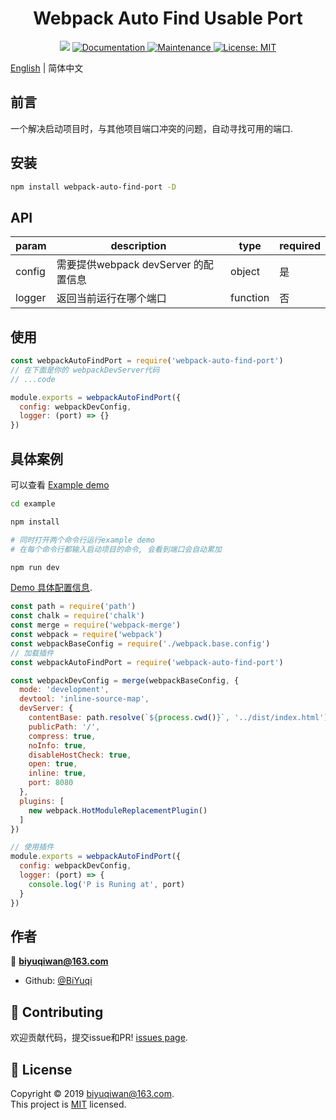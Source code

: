<h1 align="center"> Webpack Auto Find Usable Port</h1>
<p align="center">
  <img src="https://img.shields.io/badge/version-0.0.3-blue.svg?cacheSeconds=2592000" />
  <a href=" ">
    <img alt="Documentation" src="https://img.shields.io/badge/documentation-yes-brightgreen.svg" target="_blank" />
  </a>
  <a href="https://github.com/ftb-family/webpack-auto-find-port/graphs/commit-activity">
    <img alt="Maintenance" src="https://img.shields.io/badge/Maintained%3F-yes-green.svg" target="_blank" />
  </a>
  <a href="https://github.com/ftb-family/webpack-auto-find-port/blob/master/LICENSE">
    <img alt="License: MIT" src="https://img.shields.io/badge/License-MIT-yellow.svg" target="_blank" />
  </a>
</p>

[English](./README.md) | 简体中文

## 前言
一个解决启动项目时，与其他项目端口冲突的问题，自动寻找可用的端口.


## 安装

```sh
npm install webpack-auto-find-port -D
```

## API

param | description | type | required
--------- | ---------- | ------ | ------
config | 需要提供webpack devServer 的配置信息 | object | 是
logger | 返回当前运行在哪个端口 | function | 否

## 使用
```js
const webpackAutoFindPort = require('webpack-auto-find-port')
// 在下面是你的 webpackDevServer代码
// ...code

module.exports = webpackAutoFindPort({
  config: webpackDevConfig,
  logger: (port) => {}
})

```
## 具体案例
可以查看 [Example demo](https://github.com/ftb-family/webpack-auto-find-port/tree/master/example)
```sh
cd example

npm install

# 同时打开两个命令行运行example demo
# 在每个命令行都输入启动项目的命令, 会看到端口会自动累加

npm run dev
```

[Demo 具体配置信息](https://github.com/ftb-family/webpack-auto-find-port/blob/master/example/build/webpack.dev.config.js#L26).

```js
const path = require('path')
const chalk = require('chalk')
const merge = require('webpack-merge')
const webpack = require('webpack')
const webpackBaseConfig = require('./webpack.base.config')
// 加载插件
const webpackAutoFindPort = require('webpack-auto-find-port')

const webpackDevConfig = merge(webpackBaseConfig, {
  mode: 'development',
  devtool: 'inline-source-map',
  devServer: {
    contentBase: path.resolve(`${process.cwd()}`, '../dist/index.html'),
    publicPath: '/',
    compress: true,
    noInfo: true,
    disableHostCheck: true,
    open: true,
    inline: true,
    port: 8080
  },
  plugins: [
    new webpack.HotModuleReplacementPlugin()
  ]
})

// 使用插件
module.exports = webpackAutoFindPort({
  config: webpackDevConfig,
  logger: (port) => {
    console.log('P is Runing at', port)
  }
})
```

## 作者

👤 **biyuqiwan@163.com**
* Github: [@BiYuqi](https://github.com/BiYuqi )

## 🤝 Contributing

欢迎贡献代码，提交issue和PR! [issues page](https://github.com/ftb-family/webpack-auto-find-port/issues).


## 📝 License

Copyright © 2019 [biyuqiwan@163.com](https://github.com/ ).<br />
This project is [MIT](https://github.com/ftb-family/webpack-auto-find-port/blob/master/LICENSE) licensed.
